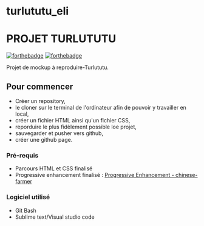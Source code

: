 # turlututu_eli

# PROJET TURLUTUTU

[![forthebadge](https://forthebadge.com/images/badges/built-with-love.svg)](https://forthebadge.com)
[![forthebadge](https://forthebadge.com/images/badges/uses-html.svg)](https://forthebadge.com)

Projet de mockup à reproduire-Turlututu.

## Pour commencer

* Créer un repository, 
* le cloner sur le terminal de l'ordinateur afin de pouvoir y travailler en local,
* créer un fichier HTML ainsi qu'un fichier CSS,
* reporduire le plus fidèlement possible loe projet,
* sauvegarder et pusher vers github, 
* créer une github page.

### Pré-requis

* Parcours HTML et CSS finalisé
* Progressive enhancement finalisé : 
[Progressive Enhancement - chinese-farmer](https://github.com/ElisandreL/chinese-farmer)

### Logiciel utilisé

* Git Bash
* Sublime text/Visual studio code

